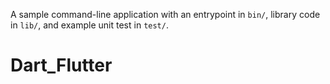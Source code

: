 A sample command-line application with an entrypoint in `bin/`, library code
in `lib/`, and example unit test in `test/`.
# Dart_Flutter
